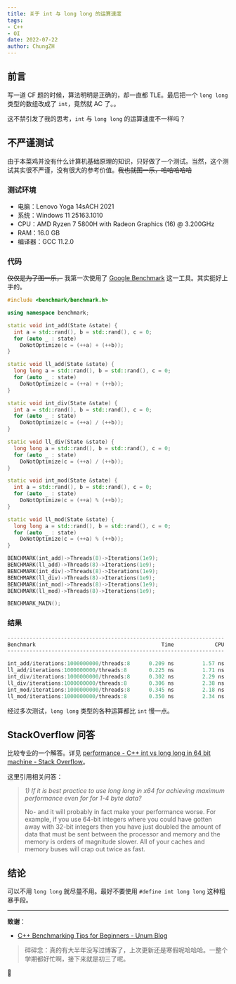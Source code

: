 ```yaml
---
title: 关于 int 与 long long 的运算速度
tags:
- C++
- OI
date: 2022-07-22
author: ChungZH
---
```


## 前言

写一道 CF 题的时候，算法明明是正确的，却一直都 TLE。最后把一个 `long long` 类型的数组改成了 `int`，竟然就 AC 了。。

这不禁引发了我的思考，`int` 与 `long long` 的运算速度不一样吗？

## 不严谨测试

由于本菜鸡并没有什么计算机基础原理的知识，只好做了一个测试。当然，这个测试其实很不严谨，没有很大的参考价值。~~我也就图一乐，哈哈哈哈哈~~

### 测试环境

- 电脑：Lenovo Yoga 14sACH 2021
- 系统：Windows 11 25163.1010
- CPU：AMD Ryzen 7 5800H with Radeon Graphics (16) @ 3.200GHz
- RAM：16.0 GB
- 编译器：GCC 11.2.0

### 代码

~~仅仅是为了图一乐，~~ 我第一次使用了 [Google Benchmark](https://github.com/google/benchmark/) 这一工具。其实挺好上手的。

```cpp
#include <benchmark/benchmark.h>

using namespace benchmark;

static void int_add(State &state) {
  int a = std::rand(), b = std::rand(), c = 0;
  for (auto _ : state)
    DoNotOptimize(c = (++a) + (++b));
}

static void ll_add(State &state) {
  long long a = std::rand(), b = std::rand(), c = 0;
  for (auto _ : state)
    DoNotOptimize(c = (++a) + (++b));
}

static void int_div(State &state) {
  int a = std::rand(), b = std::rand(), c = 0;
  for (auto _ : state)
    DoNotOptimize(c = (++a) / (++b));
}

static void ll_div(State &state) {
  long long a = std::rand(), b = std::rand(), c = 0;
  for (auto _ : state)
    DoNotOptimize(c = (++a) / (++b));
}

static void int_mod(State &state) {
  int a = std::rand(), b = std::rand(), c = 0;
  for (auto _ : state)
    DoNotOptimize(c = (++a) % (++b));
}

static void ll_mod(State &state) {
  long long a = std::rand(), b = std::rand(), c = 0;
  for (auto _ : state)
    DoNotOptimize(c = (++a) % (++b));
}

BENCHMARK(int_add)->Threads(8)->Iterations(1e9);
BENCHMARK(ll_add)->Threads(8)->Iterations(1e9);
BENCHMARK(int_div)->Threads(8)->Iterations(1e9);
BENCHMARK(ll_div)->Threads(8)->Iterations(1e9);
BENCHMARK(int_mod)->Threads(8)->Iterations(1e9);
BENCHMARK(ll_mod)->Threads(8)->Iterations(1e9);

BENCHMARK_MAIN();
```

### 结果

```powershell
---------------------------------------------------------------------
Benchmark                                        Time             CPU 
---------------------------------------------------------------------

int_add/iterations:1000000000/threads:8      0.209 ns         1.57 ns
ll_add/iterations:1000000000/threads:8       0.225 ns         1.71 ns
int_div/iterations:1000000000/threads:8      0.302 ns         2.29 ns
ll_div/iterations:1000000000/threads:8       0.306 ns         2.38 ns
int_mod/iterations:1000000000/threads:8      0.345 ns         2.18 ns
ll_mod/iterations:1000000000/threads:8       0.350 ns         2.34 ns
```

经过多次测试，`long long` 类型的各种运算都比 `int` 慢一点。

## StackOverflow 问答

比较专业的一个解答。详见 [performance - C++ int vs long long in 64 bit machine - Stack Overflow](https://stackoverflow.com/questions/39779880/c-int-vs-long-long-in-64-bit-machine)。

这里引用相关问答：

>_1) If it is best practice to use long long in x64 for achieving maximum performance even for for 1-4 byte data?_
> 
> No- and it will probably in fact make your performance worse. For example, if you use 64-bit integers where you could have gotten away with 32-bit integers then you have just doubled the amount of data that must be sent between the processor and memory and the memory is orders of magnitude slower. All of your caches and memory buses will crap out twice as fast.

## 结论

可以不用 `long long` 就尽量不用。最好不要使用 `#define int long long` 这种粗暴手段。

------

**致谢**：

- [C++ Benchmarking Tips for Beginners - Unum Blog](https://unum.cloud/post/2022-03-04-gbench/)

> 碎碎念：真的有大半年没写过博客了，上次更新还是寒假呢哈哈哈。一整个学期都好忙啊，接下来就是初三了呢。

🙇